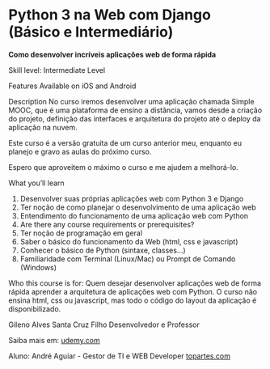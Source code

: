 # Python 3 na Web com Django (Básico e Intermediário)
<b>Como desenvolver incríveis aplicações web de forma rápida</b>

Skill level: Intermediate Level

Features
Available on iOS and Android

Description
No curso iremos desenvolver uma aplicação chamada Simple MOOC, que é uma plataforma de ensino a distância, vamos desde a criação do projeto, definição das interfaces e arquitetura do projeto até o deploy da aplicação na nuvem.

Este curso é a versão gratuita de um curso anterior meu, enquanto eu planejo e gravo as aulas do próximo curso.

Espero que aproveitem o máximo o curso e me ajudem a melhorá-lo.

What you’ll learn
<ol>
<li>Desenvolver suas próprias aplicações web com Python 3 e Django</li>
<li>Ter noção de como planejar o desenvolvimento de uma aplicação web</li>
<li>Entendimento do funcionamento de uma aplicação web com Python</li>
<li>Are there any course requirements or prerequisites?</li>
<li>Ter noção de programação em geral</li>
<li>Saber o básico do funcionamento da Web (html, css e javascript)</li>
<li>Conhecer o básico de Python (sintaxe, classes...)</li>
<li>Familiaridade com Terminal (Linux/Mac) ou Prompt de Comando (Windows)</li>
</ol>

Who this course is for:
Quem desejar desenvolver aplicações web de forma rápida aprender a arquitetura de aplicações web com Python. O curso não ensina html, css ou javascript, mas todo o código do layout da aplicação é disponibilizado.

Gileno Alves Santa Cruz Filho
Desenvolvedor e Professor

Saiba mais em: [udemy.com](https://www.udemy.com/course/python-3-na-web-com-django-basico-intermediario)

Aluno: André Aguiar - Gestor de TI e WEB Developer
[topartes.com](topartes.com)
